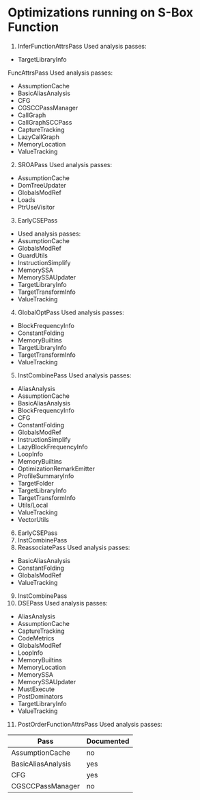 # Optimizations running on S-Box Function

1. InferFunctionAttrsPass
Used analysis passes:
- TargetLibraryInfo

FuncAttrsPass
Used analysis passes:
- AssumptionCache
- BasicAliasAnalysis
- CFG
- CGSCCPassManager
- CallGraph
- CallGraphSCCPass
- CaptureTracking
- LazyCallGraph
- MemoryLocation
- ValueTracking
2. SROAPass
Used analysis passes:
- AssumptionCache
- DomTreeUpdater
- GlobalsModRef
- Loads
- PtrUseVisitor
3. EarlyCSEPass
- Used analysis passes:
- AssumptionCache
- GlobalsModRef
- GuardUtils
- InstructionSimplify
- MemorySSA
- MemorySSAUpdater
- TargetLibraryInfo
- TargetTransformInfo
- ValueTracking
4. GlobalOptPass
Used analysis passes:
- BlockFrequencyInfo
- ConstantFolding
- MemoryBuiltins
- TargetLibraryInfo
- TargetTransformInfo
- ValueTracking
5. InstCombinePass
Used analysis passes:
- AliasAnalysis
- AssumptionCache
- BasicAliasAnalysis
- BlockFrequencyInfo
- CFG
- ConstantFolding
- GlobalsModRef
- InstructionSimplify
- LazyBlockFrequencyInfo
- LoopInfo
- MemoryBuiltins
- OptimizationRemarkEmitter
- ProfileSummaryInfo
- TargetFolder
- TargetLibraryInfo
- TargetTransformInfo
- Utils/Local
- ValueTracking
- VectorUtils
6. EarlyCSEPass
7. InstCombinePass
8. ReassociatePass
Used analysis passes:
- BasicAliasAnalysis
- ConstantFolding
- GlobalsModRef
- ValueTracking
9. InstCombinePass
10. DSEPass
Used analysis passes:
- AliasAnalysis
- AssumptionCache
- CaptureTracking
- CodeMetrics
- GlobalsModRef
- LoopInfo
- MemoryBuiltins
- MemoryLocation
- MemorySSA
- MemorySSAUpdater
- MustExecute
- PostDominators
- TargetLibraryInfo
- ValueTracking
11. PostOrderFunctionAttrsPass
Used analysis passes:

|Pass                  |Documented|
|----------------------|----------|
|AssumptionCache       | no |
|BasicAliasAnalysis    | yes |
|CFG                   | yes |
|CGSCCPassManager      | no |
